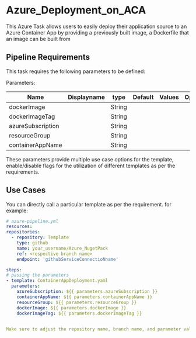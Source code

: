 # Azure_Deployment_on_ACA
This Azure Task allows users to easily deploy their application source to an Azure Container App by providing a previously built image, a Dockerfile that an image can be built from 

## Pipeline Requirements

This task requires the following parameters to be defined:

Parameters:

| Name  | Displayname | type | Default | Values | Opional/Required | Comments |
| ------------- | ------------- | :-------------: | :-------------: | :-------------: | :-------------: | ------------- |
| dockerImage |  | String |  |  | Required |  |
| dockerImageTag |  | String |  |  | Required |  |
| azureSubscription |  | String |  |  | Required |  |
| resourceGroup |  | String |  |  | Required |  |
| containerAppName |  | String |  |  | Required |  |


These parameters provide multiple use case options for the template, enable/disable flags for the utilization of different templates as per the requirements.


## Use Cases

You can directly call a particular template as per the requirement. for example: 

  ```yaml
  # azure-pipeline.yml
  resources:
  repositories:
    - repository: Template
      type: github
      name: your_username/Azure_NugetPack
      ref: <respective branch name>
      endpoint: 'githubServiceConnectioNname'

  steps:
  # passing the parameters
  - template: ContainerAppDeployment.yaml
    parameters:
      azureSubscription: ${{ parameters.azureSubscription }}
      containerAppName: ${{ parameters.containerAppName }}
      resourceGroup: ${{ parameters.resourceGroup }}
      dockerImage: ${{ parameters.dockerImage }}
      dockerImageTag: ${{ parameters.dockerImageTag }}
        
  
Make sure to adjust the repository name, branch name, and parameter values according to your project's requirements.

  ```
